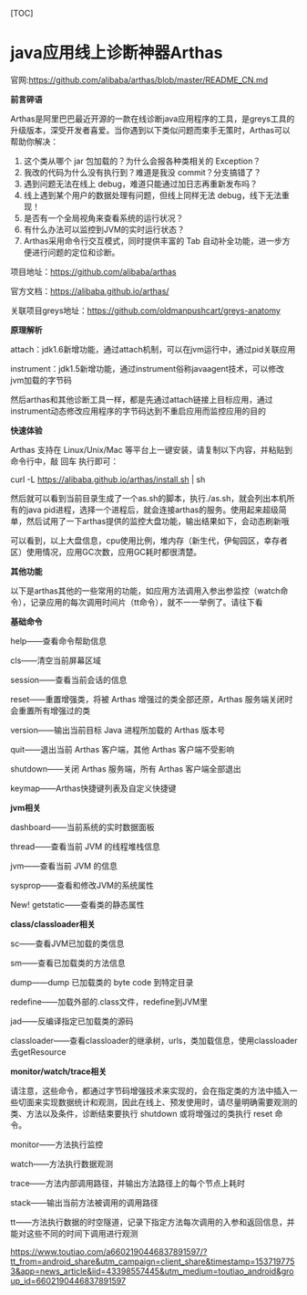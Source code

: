 [TOC]



# java应用线上诊断神器Arthas

 

官网:https://github.com/alibaba/arthas/blob/master/README_CN.md

**前言碎语**

Arthas是阿里巴巴最近开源的一款在线诊断java应用程序的工具，是greys工具的升级版本，深受开发者喜爱。当你遇到以下类似问题而束手无策时，Arthas可以帮助你解决：

1. 这个类从哪个 jar 包加载的？为什么会报各种类相关的 Exception？
2. 我改的代码为什么没有执行到？难道是我没 commit？分支搞错了？
3. 遇到问题无法在线上 debug，难道只能通过加日志再重新发布吗？
4. 线上遇到某个用户的数据处理有问题，但线上同样无法 debug，线下无法重现！
5. 是否有一个全局视角来查看系统的运行状况？
6. 有什么办法可以监控到JVM的实时运行状态？
7. Arthas采用命令行交互模式，同时提供丰富的 Tab 自动补全功能，进一步方便进行问题的定位和诊断。

项目地址：https://github.com/alibaba/arthas

官方文档：https://alibaba.github.io/arthas/

关联项目greys地址：https://github.com/oldmanpushcart/greys-anatomy

**原理解析**

attach：jdk1.6新增功能，通过attach机制，可以在jvm运行中，通过pid关联应用

instrument：jdk1.5新增功能，通过instrument俗称javaagent技术，可以修改jvm加载的字节码

然后arthas和其他诊断工具一样，都是先通过attach链接上目标应用，通过instrument动态修改应用程序的字节码达到不重启应用而监控应用的目的

**快速体验**

Arthas 支持在 Linux/Unix/Mac 等平台上一键安装，请复制以下内容，并粘贴到命令行中，敲 回车 执行即可：

curl -L https://alibaba.github.io/arthas/install.sh | sh

然后就可以看到当前目录生成了一个as.sh的脚本，执行./as.sh，就会列出本机所有的java pid进程，选择一个进程后，就会连接arthas的服务。使用起来超级简单，然后试用了一下arthas提供的监控大盘功能，输出结果如下，会动态刷新哦





可以看到，以上大盘信息，cpu使用比例，堆内存（新生代，伊甸园区，幸存者区）使用情况，应用GC次数，应用GC耗时都很清楚。

**其他功能**

以下是arthas其他的一些常用的功能，如应用方法调用入参出参监控（watch命令），记录应用的每次调用时间片（tt命令），就不一一举例了。请往下看

**基础命令**

help——查看命令帮助信息

cls——清空当前屏幕区域

session——查看当前会话的信息

reset——重置增强类，将被 Arthas 增强过的类全部还原，Arthas 服务端关闭时会重置所有增强过的类

version——输出当前目标 Java 进程所加载的 Arthas 版本号

quit——退出当前 Arthas 客户端，其他 Arthas 客户端不受影响

shutdown——关闭 Arthas 服务端，所有 Arthas 客户端全部退出

keymap——Arthas快捷键列表及自定义快捷键

**jvm相关**

dashboard——当前系统的实时数据面板

thread——查看当前 JVM 的线程堆栈信息

jvm——查看当前 JVM 的信息

sysprop——查看和修改JVM的系统属性

New! getstatic——查看类的静态属性

**class/classloader相关**

sc——查看JVM已加载的类信息

sm——查看已加载类的方法信息

dump——dump 已加载类的 byte code 到特定目录

redefine——加载外部的.class文件，redefine到JVM里

jad——反编译指定已加载类的源码

classloader——查看classloader的继承树，urls，类加载信息，使用classloader去getResource

**monitor/watch/trace相关**

请注意，这些命令，都通过字节码增强技术来实现的，会在指定类的方法中插入一些切面来实现数据统计和观测，因此在线上、预发使用时，请尽量明确需要观测的类、方法以及条件，诊断结束要执行 shutdown 或将增强过的类执行 reset 命令。

monitor——方法执行监控

watch——方法执行数据观测

trace——方法内部调用路径，并输出方法路径上的每个节点上耗时

stack——输出当前方法被调用的调用路径

tt——方法执行数据的时空隧道，记录下指定方法每次调用的入参和返回信息，并能对这些不同的时间下调用进行观测



https://www.toutiao.com/a6602190446837891597/?tt_from=android_share&utm_campaign=client_share&timestamp=1537197753&app=news_article&iid=43398557445&utm_medium=toutiao_android&group_id=6602190446837891597